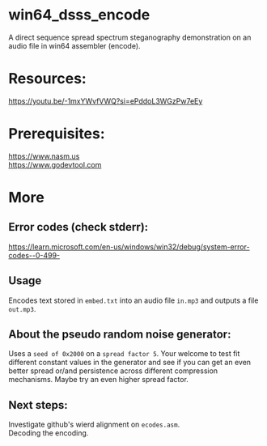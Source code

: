 # win64_dsss_encode
A direct sequence spread spectrum steganography  demonstration on an audio file in win64 assembler (encode).

# Resources:
https://youtu.be/-1mxYWvfVWQ?si=ePddoL3WGzPw7eEy

# Prerequisites:
https://www.nasm.us  <br>
https://www.godevtool.com

# More
## Error codes (check stderr):
https://learn.microsoft.com/en-us/windows/win32/debug/system-error-codes--0-499-

## Usage
Encodes text stored in `embed.txt` into an audio file `in.mp3` and outputs a file `out.mp3`.

## About the pseudo random noise generator:
Uses a `seed of 0x2000` on a `spread factor 5`. Your welcome to test fit different constant values in the generator and see if you can get an even better spread or/and persistence across different compression mechanisms. Maybe try an even higher spread factor.

## Next steps:
Investigate github's wierd alignment on `ecodes.asm`. <br>
Decoding the encoding.
